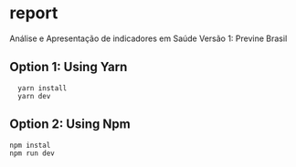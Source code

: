 # report
Análise e Apresentação de indicadores em Saúde
  Versão 1: Previne Brasil

## Option 1: Using Yarn
```console
  yarn install
  yarn dev
```

## Option 2: Using Npm
```console
npm instal
npm run dev

```
